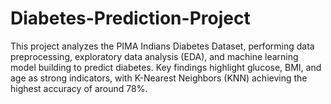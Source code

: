 # Diabetes-Prediction-Project
This project analyzes the PIMA Indians Diabetes Dataset, performing data preprocessing, exploratory data analysis (EDA), and machine learning model building to predict diabetes. Key findings highlight glucose, BMI, and age as strong indicators, with K-Nearest Neighbors (KNN) achieving the highest accuracy of around 78%.

